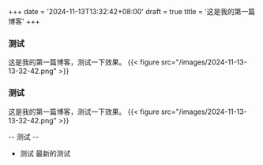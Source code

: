 +++
date = '2024-11-13T13:32:42+08:00'
draft = true
title = '这是我的第一篇博客'
+++

### 测试
这是我的第一篇博客，测试一下效果。
{{< figure src="/images/2024-11-13-13-32-42.png" >}}

### 测试
这是我的第一篇博客，测试一下效果。
{{< figure src="/images/2024-11-13-13-32-42.png" >}}

-- 测试 --
- 测试
最新的测试